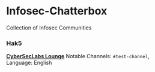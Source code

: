 # Infosec-Chatterbox
Collection of Infosec Communities


### Hak5
[__CyberSecLabs Lounge__](https://discord.com/invite/vy75f7W)
Notable Channels:  `#test-channel`,\
Language: English
